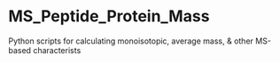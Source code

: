 # MS_Peptide_Protein_Mass
Python scripts for calculating monoisotopic, average mass, &amp; other MS-based characterists
